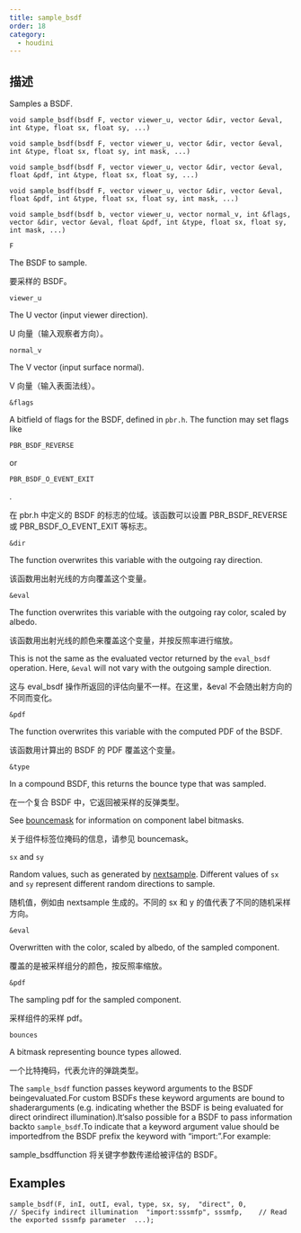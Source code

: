 ```yaml
---
title: sample_bsdf
order: 18
category:
  - houdini
---
```

    
## 描述

Samples a BSDF.

`void sample_bsdf(bsdf F, vector viewer_u, vector &dir, vector &eval, int &type, float sx, float sy, ...)`

`void sample_bsdf(bsdf F, vector viewer_u, vector &dir, vector &eval, int &type, float sx, float sy, int mask, ...)`

`void sample_bsdf(bsdf F, vector viewer_u, vector &dir, vector &eval, float &pdf, int &type, float sx, float sy, ...)`

`void sample_bsdf(bsdf F, vector viewer_u, vector &dir, vector &eval, float &pdf, int &type, float sx, float sy, int mask, ...)`

`void sample_bsdf(bsdf b, vector viewer_u, vector normal_v, int &flags, vector &dir, vector &eval, float &pdf, int &type, float sx, float sy, int mask, ...)`

`F`

The BSDF to sample.

要采样的 BSDF。

`viewer_u`

The U vector (input viewer direction).

U 向量（输入观察者方向）。

`normal_v`

The V vector (input surface normal).

V 向量（输入表面法线）。

`&flags`

A bitfield of flags for the BSDF, defined in `pbr.h`. The function may set
flags like

```c
PBR_BSDF_REVERSE
```

or

```c
PBR_BSDF_O_EVENT_EXIT
```

.

在 pbr.h 中定义的 BSDF 的标志的位域。该函数可以设置 PBR_BSDF_REVERSE 或 PBR_BSDF_O_EVENT_EXIT 等标志。

`&dir`

The function overwrites this variable with the outgoing ray direction.

该函数用出射光线的方向覆盖这个变量。

`&eval`

The function overwrites this variable with the outgoing ray color, scaled by
albedo.

该函数用出射光线的颜色来覆盖这个变量，并按反照率进行缩放。

This is not the same as the evaluated vector returned by the `eval_bsdf`
operation. Here, `&eval` will not vary with the outgoing sample direction.

这与 eval_bsdf 操作所返回的评估向量不一样。在这里，&eval 不会随出射方向的不同而变化。

`&pdf`

The function overwrites this variable with the computed PDF of the BSDF.

该函数用计算出的 BSDF 的 PDF 覆盖这个变量。

`&type`

In a compound BSDF, this returns the bounce type that was sampled.

在一个复合 BSDF 中，它返回被采样的反弹类型。

See [bouncemask](bouncemask.html) for information on component label bitmasks.

关于组件标签位掩码的信息，请参见 bouncemask。

`sx` and `sy`

Random values, such as generated by [nextsample](nextsample.html). Different
values of `sx` and `sy` represent different random directions to sample.

随机值，例如由 nextsample 生成的。不同的 sx 和 y 的值代表了不同的随机采样方向。

`&eval`

Overwritten with the color, scaled by albedo, of the sampled component.

覆盖的是被采样组分的颜色，按反照率缩放。

`&pdf`

The sampling pdf for the sampled component.

采样组件的采样 pdf。

`bounces`

A bitmask representing bounce types allowed.

一个比特掩码，代表允许的弹跳类型。

The `sample_bsdf` function passes keyword arguments to the BSDF
beingevaluated.For custom BSDFs these keyword arguments are bound to
shaderarguments (e.g. indicating whether the BSDF is being evaluated for
direct orindirect illumination).It‘salso possible for a BSDF to pass
information backto `sample_bsdf`.To indicate that a keyword argument value
should be importedfrom the BSDF prefix the keyword with “import:”.For example:

sample_bsdffunction 将关键字参数传递给被评估的 BSDF。

## Examples

    sample_bsdf(F, inI, outI, eval, type, sx, sy,  "direct", 0,            // Specify indirect illumination  "import:sssmfp", sssmfp,    // Read the exported sssmfp parameter  ...);
